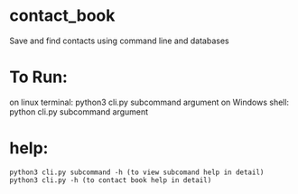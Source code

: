 # contact_book
Save and find contacts using command line and databases

# To Run:
on linux terminal: python3 cli.py subcommand argument
on Windows shell:  python cli.py subcommand argument

# help:
    python3 cli.py subcommand -h (to view subcomand help in detail)
    python3 cli.py -h (to contact book help in detail)